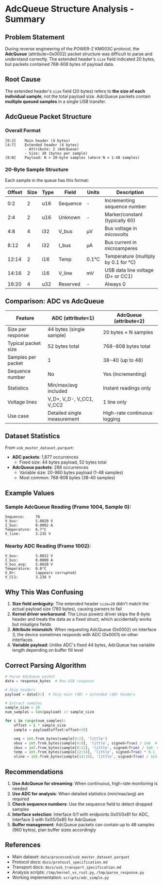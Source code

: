 # AdcQueue Structure Analysis - Summary

## Problem Statement

During reverse engineering of the POWER-Z KM003C protocol, the **AdcQueue** (attribute=0x0002) packet structure was difficult to parse and understand correctly. The extended header's `size` field indicated 20 bytes, but packets contained 768-808 bytes of payload data.

## Root Cause

The extended header's `size` field (20 bytes) refers to **the size of each individual sample**, not the total payload size. AdcQueue packets contain **multiple queued samples** in a single USB transfer.

## AdcQueue Packet Structure

### Overall Format
```
[0:3]    Main header (4 bytes)
[4:7]    Extended header (4 bytes)
         - Attribute: 2 (AdcQueue)
         - Size: 20 (bytes per sample)
[8:N]    Payload: N × 20-byte samples (where N = 1-48 samples)
```

### 20-Byte Sample Structure
Each sample in the queue has this format:

| Offset | Size | Type | Field | Units | Description |
|--------|------|------|-------|-------|-------------|
| 0:2    | 2    | u16  | Sequence | - | Incrementing sequence number |
| 2:4    | 2    | u16  | Unknown | - | Marker/constant (typically 60) |
| 4:8    | 4    | i32  | V_bus | µV | Bus voltage in microvolts |
| 8:12   | 4    | i32  | I_bus | µA | Bus current in microamperes |
| 12:14  | 2    | i16  | Temp | 0.1°C | Temperature (multiply by 0.1 for °C) |
| 14:16  | 2    | i16  | V_line | mV | USB data line voltage (D+ or CC1) |
| 16:20  | 4    | u32  | Reserved | - | Always 0 |

## Comparison: ADC vs AdcQueue

| Feature | ADC (attribute=1) | AdcQueue (attribute=2) |
|---------|-------------------|------------------------|
| Size per response | 44 bytes (single sample) | 20 bytes × N samples |
| Typical packet size | 52 bytes total | 768-808 bytes total |
| Samples per packet | 1 | 38-40 (up to 48) |
| Sequence number | No | Yes (incrementing) |
| Statistics | Min/max/avg included | Instant readings only |
| Voltage lines | V_D+, V_D-, V_CC1, V_CC2 | 1 line only |
| Use case | Detailed single measurement | High-rate continuous logging |

## Dataset Statistics

From `usb_master_dataset.parquet`:
- **ADC packets**: 1,877 occurrences
  - Fixed size: 44 bytes payload, 52 bytes total
- **AdcQueue packets**: 288 occurrences
  - Variable size: 20-960 bytes payload (1-48 samples)
  - Most common: 768-808 bytes (38-40 samples)

## Example Values

### Sample AdcQueue Reading (Frame 1004, Sample 0):
```
Sequence:     78
V_bus:        5.0820 V
I_bus:        0.0002 A
Temperature:  6.7°C
V_line:       3.235 V
```

### Nearby ADC Reading (Frame 1002):
```
V_bus:        5.0822 V
I_bus:        0.0000 A
V_bus_avg:    5.0820 V
Temperature:  0.0°C
V_D+:         (appears corrupted)
V_CC1:        3.238 V
```

## Why This Was Confusing

1. **Size field ambiguity**: The extended header `size=20` didn't match the actual payload size (780 bytes), causing parsers to fail
2. **Kernel driver workaround**: The Linux powerz driver skips the 8-byte header and treats the data as a fixed struct, which accidentally works but misaligns fields
3. **Attribute mismatch**: When requesting AdcQueue (0x0002) on Interface 3, the device sometimes responds with ADC (0x0001) on other interfaces
4. **Variable payload**: Unlike ADC's fixed 44 bytes, AdcQueue has variable length depending on buffer fill level

## Correct Parsing Algorithm

```python
# Parse AdcQueue packet
data = response_bytes  # Raw USB response

# Skip headers
payload = data[8:]  # Skip main (4B) + extended (4B) headers

# Extract samples
sample_size = 20
num_samples = len(payload) // sample_size

for i in range(num_samples):
    offset = i * sample_size
    sample = payload[offset:offset+20]

    seq = int.from_bytes(sample[0:2], 'little')
    vbus = int.from_bytes(sample[4:8], 'little', signed=True) / 1e6  # µV → V
    ibus = int.from_bytes(sample[8:12], 'little', signed=True) / 1e6  # µA → A
    temp = int.from_bytes(sample[12:14], 'little', signed=True) * 0.1  # → °C
    vline = int.from_bytes(sample[14:16], 'little', signed=True) / 1e3  # mV → V
```

## Recommendations

1. **Use AdcQueue for streaming**: When continuous, high-rate monitoring is needed
2. **Use ADC for analysis**: When detailed statistics (min/max/avg) are required
3. **Check sequence numbers**: Use the sequence field to detect dropped samples
4. **Interface selection**: Interface 0/1 with endpoints 0x01/0x81 for ADC, Interface 3 with 0x05/0x85 for AdcQueue
5. **Buffer management**: AdcQueue packets can contain up to 48 samples (960 bytes), plan buffer sizes accordingly

## References

- Main dataset: `data/processed/usb_master_dataset.parquet`
- Protocol docs: `docs/protocol_specification.md`
- Transport docs: `docs/usb_transport_specification.md`
- Analysis scripts: `/tmp/kernel_vs_rust.py`, `/tmp/parse_response.py`
- Working implementation: `scripts/adc_simple.py`
